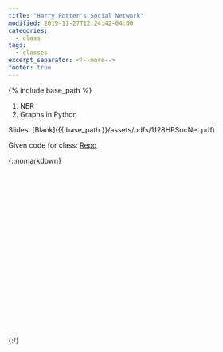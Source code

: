```yaml
---
title: "Harry Potter's Social Network"
modified: 2019-11-27T12:24:42-04:00
categories:
  - class
tags:
  - classes
excerpt_separator: <!--more-->
footer: true
---
```


{% include base_path %}

1. NER
1. Graphs in Python

<!--more-->

Slides: [Blank]({{ base_path }}/assets/pdfs/1128HPSocNet.pdf)

Given code for class: [Repo](https://github.students.cs.ubc.ca/cpsc203-2019w-t1/LecHP)

{::nomarkdown}
<object data="{{ base_path }}/assets/pdfs/1128HPSocNet.pdf" width="500" height="500" type='application/pdf'/>
</object>


<!DOCTYPE html>
<meta charset="utf-8">
<style>

.links line {
  stroke: #999;
  stroke-opacity: 0.6;
}

.nodes circle {
  stroke: #fff;
  stroke-width: 1.5px;
}

text {
  font-family: sans-serif;
  font-size: 10px;
}

</style>
<svg width="960" height="600"></svg>
<script src="https://d3js.org/d3.v4.min.js"></script>
<script>

var svg = d3.select("svg"),
    width = +svg.attr("width"),
    height = +svg.attr("height");

var color = d3.scaleOrdinal(d3.schemeCategory20);

var simulation = d3.forceSimulation()
    .force("link", d3.forceLink().id(function(d) { return d.id; }).strength(0.25))
    .force("charge", d3.forceManyBody())
    .force("center", d3.forceCenter(width / 2, height / 2));

d3.json("{{ base_path}}/assets/graph.json", function(error, graph) {
  if (error) throw error;

  var link = svg.append("g")
      .attr("class", "links")
    .selectAll("line")
    .data(graph.links)
    .enter().append("line")
      .attr("stroke-width", function(d) { return Math.sqrt(d.weight); });

  var node = svg.append("g")
      .attr("class", "nodes")
    .selectAll("g")
    .data(graph.nodes)
    .enter().append("g")

  var circles = node.append("circle")
      .attr("r", 5)
      .attr("fill", function(d) { return color(1); })
      .call(d3.drag()
          .on("start", dragstarted)
          .on("drag", dragged)
          .on("end", dragended));

  var lables = node.append("text")
      .text(function(d) {
        return d.id;
      })
      .attr('x', 6)
      .attr('y', 3);

  node.append("title")
      .text(function(d) { return d.id; });

  simulation
      .nodes(graph.nodes)
      .on("tick", ticked);

  simulation.force("link")
      .links(graph.links);

  function ticked() {
    link
        .attr("x1", function(d) { return d.source.x; })
        .attr("y1", function(d) { return d.source.y; })
        .attr("x2", function(d) { return d.target.x; })
        .attr("y2", function(d) { return d.target.y; });

    node
        .attr("transform", function(d) {
          return "translate(" + d.x + "," + d.y + ")";
        })
  }
});

function dragstarted(d) {
  if (!d3.event.active) simulation.alphaTarget(0.3).restart();
  d.fx = d.x;
  d.fy = d.y;
}

function dragged(d) {
  d.fx = d3.event.x;
  d.fy = d3.event.y;
}

function dragended(d) {
  if (!d3.event.active) simulation.alphaTarget(0);
  d.fx = null;
  d.fy = null;
}

</script>

{:/}
